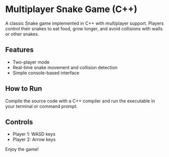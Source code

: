 # Multiplayer Snake Game (C++)

A classic Snake game implemented in C++ with multiplayer support. Players control their snakes to eat food, grow longer, and avoid collisions with walls or other snakes. 

## Features
- Two-player mode
- Real-time snake movement and collision detection
- Simple console-based interface

## How to Run
Compile the source code with a C++ compiler and run the executable in your terminal or command prompt.

## Controls
- Player 1: WASD keys
- Player 2: Arrow keys

Enjoy the game!
